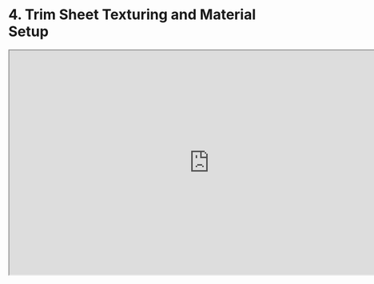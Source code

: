 # 4. Trim Sheet Texturing and Material Setup

<p><iframe src="https://www.youtube.com/embed/hAeWPAU3qv4?rel=0" width="800" height="450" allowfullscreen="allowfullscreen" allow="accelerometer; autoplay; clipboard-write; encrypted-media; gyroscope; picture-in-picture"></iframe></p>